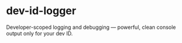# dev-id-logger
Developer-scoped logging and debugging — powerful, clean console output only for your dev ID.
